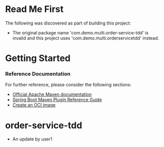 # Read Me First
The following was discovered as part of building this project:

* The original package name 'com.demo.multi.order-service-tdd' is invalid and this project uses 'com.demo.multi.orderservicetdd' instead.

# Getting Started

### Reference Documentation
For further reference, please consider the following sections:

* [Official Apache Maven documentation](https://maven.apache.org/guides/index.html)
* [Spring Boot Maven Plugin Reference Guide](https://docs.spring.io/spring-boot/docs/2.7.13/maven-plugin/reference/html/)
* [Create an OCI image](https://docs.spring.io/spring-boot/docs/2.7.13/maven-plugin/reference/html/#build-image)

# order-service-tdd
- An update by user1
